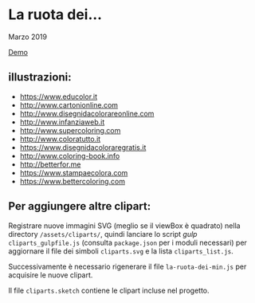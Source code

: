 # La ruota dei...

Marzo 2019

[Demo](https://massimo-cassandro.github.io/area-test/2019-03-la-ruota-dei/index.html)

## illustrazioni:

* <https://www.educolor.it>
* <http://www.cartonionline.com>
* <http://www.disegnidacolorareonline.com>
* <http://www.infanziaweb.it>
* <http://www.supercoloring.com>
* <http://www.coloratutto.it>
* <https://www.disegnidacoloraregratis.it>
* <http://www.coloring-book.info>
* <http://betterfor.me>
* <https://www.stampaecolora.com>
* <https://www.bettercoloring.com>


## Per aggiungere altre clipart:

Registrare nuove immagini SVG (meglio se il viewBox è quadrato) nella directory `/assets/cliparts/`,
quindi lanciare lo script *gulp* `cliparts_gulpfile.js` (consulta `package.json` per i moduli necessari)
per aggiornare il file dei simboli `cliparts.svg` e
la lista `cliparts_list.js`.

Successivamente è necessario rigenerare il file `la-ruota-dei-min.js` per acquisire le nuove clipart.

Il file `cliparts.sketch` contiene le clipart incluse nel progetto.

